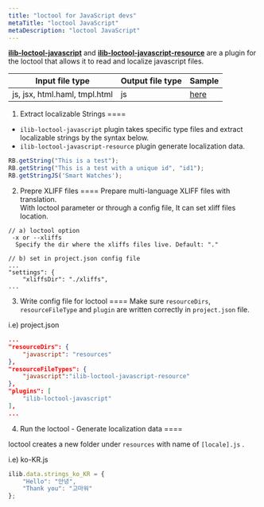 ```yaml
---
title: "loctool for JavaScript devs"
metaTitle: "loctool JavaScript"
metaDescription: "loctool JavaScript"
---
```


**[ilib-loctool-javascript](https://github.com/iLib-js/ilib-loctool-javascript)** and **[ilib-loctool-javascript-resource](https://github.com/iLib-js/ilib-loctool-javascript-resource)**  are a plugin for the loctool that allows it to read and localize javascript files.  

|        Input file type        | Output file type | Sample |
|:-----------------------------:|------------------|--------|
| js, jsx, html.haml, tmpl.html |        js        |  [here](https://github.com/iLib-js/ilib-loctool-samples)  |


1) Extract localizable Strings
====
* `ilib-loctool-javascript` plugin takes specific type files  and extract localizable strings by the syntax below.  
* `ilib-loctool-javascript-resource` plugin generate localization data.

```javascript
RB.getString("This is a test");
RB.getString("This is a test with a unique id", "id1");
RB.getStringJS('Smart Watches');
```

2) Prepre XLIFF files
====
Prepare multi-language XLIFF files with translation.   
With loctool parameter or through a config file, It can set xliff files location.

```
// a) loctool option
 -x or --xliffs
  Specify the dir where the xliffs files live. Default: "."

// b) set in project.json config file
...
"settings": {
    "xliffsDir": "./xliffs",
...    

```
3) Write config file for loctool
====
Make sure `resourceDirs`, `resourceFileType` and `plugin` are written correctly in `project.json` file.

i.e) project.json

```json
...
"resourceDirs": {
    "javascript": "resources"
},
"resourceFileTypes": {
    "javascript":"ilib-loctool-javascript-resource"
},
"plugins": [
    "ilib-loctool-javascript"
],
...
```


4) Run the loctool - Generate localization data 
====

loctool creates a new folder under `resources` with name of `[locale].js` .


i.e) ko-KR.js 
```javascript
ilib.data.strings_ko_KR = {
    "Hello": "안녕",
    "Thank you": "고마워"
};
```